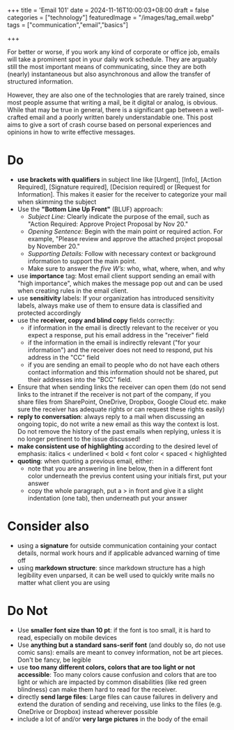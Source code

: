 +++
title = 'Email 101'
date = 2024-11-16T10:00:03+08:00
draft = false
categories = ["technology"]
featuredImage = "/images/tag_email.webp"
tags = ["communication","email","basics"]


+++

For better or worse, if you work any kind of corporate or office job, emails will take a prominent spot in your daily work schedule. They are arguably still the most important means of communicating, since they are both (nearly) instantaneous but also asynchronous and allow the transfer of structured information.

However, they are also one of the technologies that are rarely trained, since most people assume that writing a mail, be it digital or analog, is obvious. While that may be true in general, there is a significant gap between a well-crafted email and a poorly written barely understandable one. This post aims to give a sort of crash course based on personal experiences and opinions in how to write effective messages.

# Do 

- **use brackets with qualifiers** in subject line like \[Urgent\], \[Info\], \[Action Required\], \[Signature required\], \[Decision required\] or \[Request for Information\]. This makes it easier for the receiver to categorize your mail when skimming the subject
- Use the **"Bottom Line Up Front"** (BLUF) approach:
  - *Subject Line:* Clearly indicate the purpose of the email, such as "Action Required: Approve Project Proposal by Nov 20."
  - *Opening Sentence:* Begin with the main point or required action. For example, "Please review and approve the attached project proposal by November 20."
  - *Supporting Details:* Follow with necessary context or background information to support the main point.
  - Make sure to answer the *five W’s:* who, what, where, when, and why
- use **importance** tag: Most email client support sending an email with "high importance", which makes the message pop out and can be used when creating rules in the email client.
- use **sensitivity** labels: If your organization has introduced sensitivity labels, always make use of them to ensure data is classified and protected accordingly
- use the **receiver, copy and blind copy** fields correctly:
  - if information in the email is directly relevant to the receiver or you expect a response, put his email address in the "receiver" field
  - if the information in the email is indirectly relevant ("for your information") and the receiver does not need to respond, put his address in the "CC" field
  - if you are sending an email to people who do not have each others contact information and this information should not be shared, put their addresses into the "BCC" field.
- Ensure that when sending links the receiver can open them (do not send links to the intranet if the receiver is not part of the company, if you share files from SharePoint, OneDrive, Dropbox, Google Cloud etc. make sure the receiver has adequate rights or can request these rights easily)
- **reply to conversation**: always reply to a mail when discussing an ongoing topic, do not write a new email as this way the context is lost. Do not remove the history of the past emails when replying, unless it is no longer pertinent to the issue discussed!
- **make consistent use of highlighting** according to the desired level of emphasis: italics < underlined < bold < font color < spaced < highlighted
- **quoting**: when quoting a previous email, either: 
  - note that you are answering in line below, then in a different font color underneath the previus content using your initials first, put your answer 
  - copy the whole paragraph, put a > in front and give it a slight indentation (one tab), then underneath put your answer

# Consider also

- using a **signature** for outside communication containing your contact details, normal work hours and if applicable advanced warning of time off
- using **markdown structure**: since markdown structure has a high legibility even unparsed, it can be well used to quickly write mails no matter what client you are using

# Do Not

- Use **smaller font size than 10 pt**: if the font is too small, it is hard to read, especially on mobile devices
- Use **anything but a standard sans-serif font** (and doubly so, do not use comic sans): emails are meant to convey information, not be art pieces. Don't be fancy, be legible
- use **too many different colors, colors that are too light or not accessible**: Too many colors cause confusion and colors that are too light or which are impacted by common disabilities (like red green blindness) can make them hard to read for the receiver.
- directly **send large files**: Large files can cause failures in delivery and extend the duration of sending and receiving, use links to the files (e.g. OneDrive or Dropbox) instead wherever possible
- include a lot of and/or **very large pictures** in the body of the email
